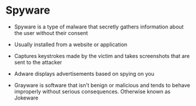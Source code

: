 # Spyware

- Spyware is a type of malware that secretly gathers information about the user without their consent

- Usually installed from a website or application

- Captures keystrokes made by the victim and takes screenshots that are sent to the attacker

- Adware displays advertisements based on spying on you

- Grayware is software that isn't benign or malicious and tends to behave improperly without serious consequences.  Otherwise known as Jokeware



